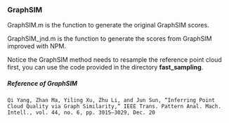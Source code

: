 ### GraphSIM

GraphSIM.m is the function to generate the original GraphSIM scores.

GraphSIM_jnd.m is the function to generate the scores from GraphSIM improved with NPM.

Notice the GraphSIM method needs to resample the reference point cloud first, you can use the code provided in the directory **fast_sampling**.

##### Reference of GraphSIM

```
Qi Yang, Zhan Ma, Yiling Xu, Zhu Li, and Jun Sun, “Inferring Point
Cloud Quality via Graph Similarity,” IEEE Trans. Pattern Anal. Mach.
Intell., vol. 44, no. 6, pp. 3015–3029, Dec. 20
```

